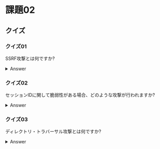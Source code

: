 # 課題02

## クイズ

### クイズ01

SSRF攻撃とは何ですか?

<details><summary>Answer</summary>

脆弱性を利用して公開サーバーから内部サーバーにリクエストを送り、内部サーバーを攻撃すること。

<https://blog.tokumaru.org/2018/12/introduction-to-ssrf-server-side-request-forgery.html>  
<https://cheatsheetseries.owasp.org/cheatsheets/Server_Side_Request_Forgery_Prevention_Cheat_Sheet.html>  

</details>

### クイズ02

セッションIDに関して脆弱性がある場合、どのような攻撃が行われますか?  

<details><summary>Answer</summary>

- セッションIDの推測
- セッションIDの固定化

<https://www.ipa.go.jp/security/vuln/websecurity/session-management.html>  

</details>

### クイズ03

ディレクトリ・トラバーサル攻撃とは何ですか?

<details><summary>Answer</summary>

ファイル名指定の実装に問題があるサービスに対して攻撃者に任意のファイルを指定して攻撃すること

</details>
